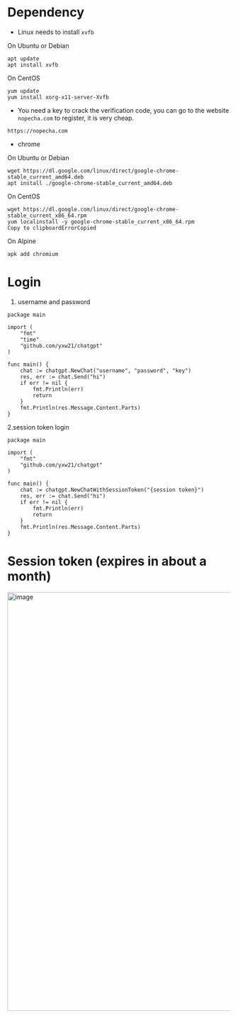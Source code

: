 # Dependency
- Linux needs to install `xvfb`

On Ubuntu or Debian
```
apt update
apt install xvfb
```
On CentOS
```
yum update
yum install xorg-x11-server-Xvfb
```
- You need a key to crack the verification code, you can go to the website `nopecha.com` to register, it is very cheap.

```
https://nopecha.com
```
- chrome

On Ubuntu or Debian
```
wget https://dl.google.com/linux/direct/google-chrome-stable_current_amd64.deb
apt install ./google-chrome-stable_current_amd64.deb
```
On CentOS
```
wget https://dl.google.com/linux/direct/google-chrome-stable_current_x86_64.rpm
yum localinstall -y google-chrome-stable_current_x86_64.rpm
Copy to clipboardErrorCopied
```
On Alpine
```
apk add chromium
```

# Login
1. username and password
```golang
package main

import (
	"fmt"
	"time"
	"github.com/yxw21/chatgpt"
)

func main() {
	chat := chatgpt.NewChat("username", "password", "key")
	res, err := chat.Send("hi")
	if err != nil {
		fmt.Println(err)
		return
	}
	fmt.Println(res.Message.Content.Parts)
}
```
2.session token login
```golang
package main

import (
	"fmt"
	"github.com/yxw21/chatgpt"
)

func main() {
	chat := chatgpt.NewChatWithSessionToken("{session token}")
	res, err := chat.Send("hi")
	if err != nil {
		fmt.Println(err)
		return
	}
	fmt.Println(res.Message.Content.Parts)
}
```
# Session token (expires in about a month)
<img width="945" alt="image" src="https://user-images.githubusercontent.com/16237562/206679314-7d412b03-98fc-422d-92bb-2d4a19f375b8.png">
